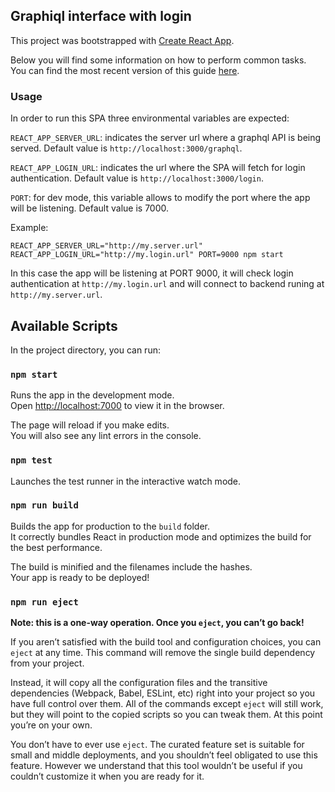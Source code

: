 ## Graphiql interface with login

This project was bootstrapped with [Create React App](https://github.com/facebookincubator/create-react-app).

Below you will find some information on how to perform common tasks.<br>
You can find the most recent version of this guide [here](https://github.com/facebookincubator/create-react-app/blob/master/packages/react-scripts/template/README.md).

### Usage


In order to run this SPA three environmental variables are expected:

`REACT_APP_SERVER_URL`: indicates the server url where a graphql API is being served. Default value is `http://localhost:3000/graphql`.

`REACT_APP_LOGIN_URL`: indicates the url where the SPA will fetch for login authentication. Default value is `http://localhost:3000/login`.

`PORT`:   for dev mode, this variable allows to modify the port where the app will be listening. Default value is 7000.

Example:

`REACT_APP_SERVER_URL="http://my.server.url" REACT_APP_LOGIN_URL="http://my.login.url" PORT=9000 npm start`

In this case the app will be listening at PORT 9000, it will check login authentication at `http://my.login.url` and will connect to backend runing at  `http://my.server.url`.


## Available Scripts

In the project directory, you can run:

### `npm start`

Runs the app in the development mode.<br>
Open [http://localhost:7000](http://localhost:7000) to view it in the browser.

The page will reload if you make edits.<br>
You will also see any lint errors in the console.

### `npm test`

Launches the test runner in the interactive watch mode.<br>

### `npm run build`

Builds the app for production to the `build` folder.<br>
It correctly bundles React in production mode and optimizes the build for the best performance.

The build is minified and the filenames include the hashes.<br>
Your app is ready to be deployed!

### `npm run eject`

**Note: this is a one-way operation. Once you `eject`, you can’t go back!**

If you aren’t satisfied with the build tool and configuration choices, you can `eject` at any time. This command will remove the single build dependency from your project.

Instead, it will copy all the configuration files and the transitive dependencies (Webpack, Babel, ESLint, etc) right into your project so you have full control over them. All of the commands except `eject` will still work, but they will point to the copied scripts so you can tweak them. At this point you’re on your own.

You don’t have to ever use `eject`. The curated feature set is suitable for small and middle deployments, and you shouldn’t feel obligated to use this feature. However we understand that this tool wouldn’t be useful if you couldn’t customize it when you are ready for it.
